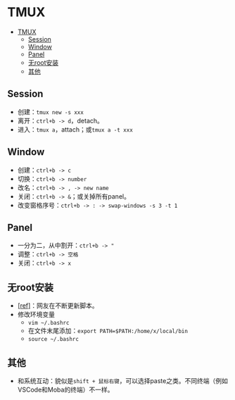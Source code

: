 # TMUX

- [TMUX](#tmux)
  - [Session](#session)
  - [Window](#window)
  - [Panel](#panel)
  - [无root安装](#无root安装)
  - [其他](#其他)

## Session

- 创建：`tmux new -s xxx`
- 离开：`ctrl+b -> d`，detach。
- 进入：`tmux a`，attach；或`tmux a -t xxx`

## Window

- 创建：`ctrl+b -> c`
- 切换：`ctrl+b -> number`
- 改名：`ctrl+b -> , -> new name`
- 关闭：`ctrl+b -> &`；或关掉所有panel。
- 改变窗格序号：`ctrl+b -> : -> swap-windows -s 3 -t 1`

## Panel

- 一分为二，从中割开：`ctrl+b -> "`
- 调整：`ctrl+b -> 空格`
- 关闭：`ctrl+b -> x`

## 无root安装

- [[ref]](https://gist.github.com/ryin/3106801)：网友在不断更新脚本。
- 修改环境变量
  - `vim ~/.bashrc`
  - 在文件末尾添加：`export PATH=$PATH:/home/x/local/bin`
  - `source ~/.bashrc`

## 其他

- 和系统互动：貌似是`shift + 鼠标右键`，可以选择paste之类。不同终端（例如VSCode和Moba的终端）不一样。
